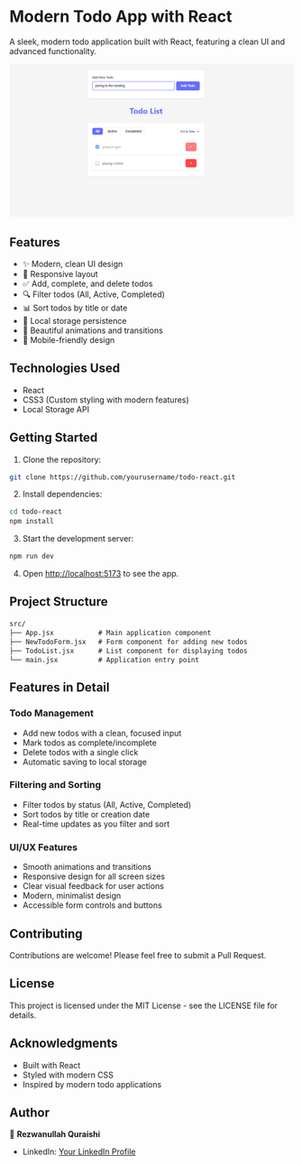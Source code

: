 # Modern Todo App with React

A sleek, modern todo application built with React, featuring a clean UI and advanced functionality.

![Todo App Screenshot](ss.png)

## Features

- ✨ Modern, clean UI design
- 📱 Responsive layout
- ✅ Add, complete, and delete todos
- 🔍 Filter todos (All, Active, Completed)
- 📊 Sort todos by title or date
- 💾 Local storage persistence
- 🎨 Beautiful animations and transitions
- 📱 Mobile-friendly design

## Technologies Used

- React
- CSS3 (Custom styling with modern features)
- Local Storage API

## Getting Started

1. Clone the repository:
```bash
git clone https://github.com/yourusername/todo-react.git
```

2. Install dependencies:
```bash
cd todo-react
npm install
```

3. Start the development server:
```bash
npm run dev
```

4. Open [http://localhost:5173](http://localhost:5173) to see the app.

## Project Structure

```
src/
├── App.jsx           # Main application component
├── NewTodoForm.jsx   # Form component for adding new todos
├── TodoList.jsx      # List component for displaying todos
└── main.jsx          # Application entry point
```

## Features in Detail

### Todo Management
- Add new todos with a clean, focused input
- Mark todos as complete/incomplete
- Delete todos with a single click
- Automatic saving to local storage

### Filtering and Sorting
- Filter todos by status (All, Active, Completed)
- Sort todos by title or creation date
- Real-time updates as you filter and sort

### UI/UX Features
- Smooth animations and transitions
- Responsive design for all screen sizes
- Clear visual feedback for user actions
- Modern, minimalist design
- Accessible form controls and buttons

## Contributing

Contributions are welcome! Please feel free to submit a Pull Request.

## License

This project is licensed under the MIT License - see the LICENSE file for details.

## Acknowledgments

- Built with React
- Styled with modern CSS
- Inspired by modern todo applications

## Author

👤 **Rezwanullah Quraishi**

- LinkedIn: [Your LinkedIn Profile](https://www.linkedin.com/in/rezwanullah-quraishi-608314260/)
